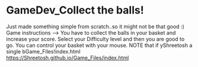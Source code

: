 # GameDev_Collect the balls!
Just made something simple from scratch..so it might not be that good :)
Game instructions --> You have to collect the balls in your basket and increase your score.
                      Select your Difficulty level and then you are good to go.
                      You can control your basket with your mouse. NOTE that if yShreetosh a single bGame_Files!index.html
                      https://Shreetosh.github.io/Game_Files/index.html

